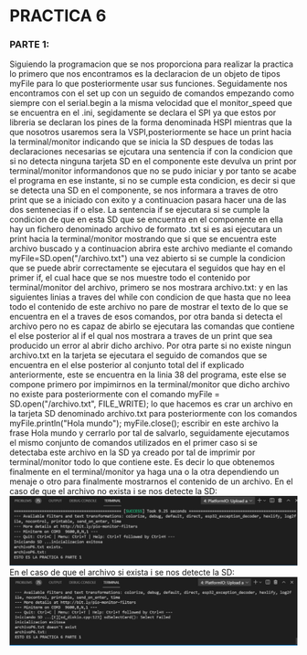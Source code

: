 # PRACTICA 6  
### PARTE 1:
Siguiendo la programacion que se nos proporciona para realizar la practica lo primero que nos encontramos es la declaracion de un objeto de tipos myFile para lo que posteriormente usar sus funciones.
Seguidamente nos encontramos con el set up con un seguido de comandos empezando como siempre con el serial.begin a la misma velocidad que el monitor_speed que se encuentra en el .ini, segidamente se declara el SPI ya que estos por libreria se declaran los pines de la forma denominada HSPI mientras que la que nosotros usaremos sera la VSPI,posteriormente se hace un print hacia la terminal/monitor indicando que se inicia la SD despues de todas las declaraciones necesarias se ejcutara una sentencia if con la condicion que si no detecta ninguna tarjeta SD en el componente este devulva un print por terminal/monitor informandonos que no se pudo iniciar y por tanto se acabe el programa en ese instante, si no se cumple esta condicion, es decir si que se detecta una SD en el componente, se nos informara a traves de otro print que se a iniciado con exito y a continuacion pasara hacer una de las dos sentenecias if o else. La sentencia if se ejecutara si se cumple la condicion de que en esta SD que se encuentra en el componente en ella hay un fichero denominado archivo de formato .txt si es asi ejecutara un print hacia la terminal/monitor mostrando que si que se encuentra este archivo buscado y a continuacion abrira este archivo mediante el comando myFile=SD.open("/archivo.txt") una vez abierto si se cumple la condicion que se puede abrir correctamente se ejecutara el seguidos que hay en el primer if, el cual hace que se nos muestre todo el contenido por terminal/monitor del archivo, primero se nos mostrara archivo.txt: y en las siguientes linias a traves del while con condicion de que hasta que no leea todo el contenido de este archivo no pare de mostrar el texto de lo que se encuentra en el a traves de esos comandos, por otra banda si detecta el archivo pero no es capaz de abirlo se ejecutara las comandas que contiene el else posterior al if el qual nos mostrara a traves de un print que sea producido un error al abrir dicho archivo. Por otra parte si no existe ningun archivo.txt en la tarjeta se ejecutara el seguido de comandos que se encuentra en el else posterior al conjunto total del if explicado anteriormente, este se encuentra en la linia 38 del programa, este else se compone primero por impimirnos en la terminal/monitor que dicho archivo no existe para posteriormente con el comando myFile = SD.open("/archivo.txt", FILE_WRITE); lo que hacemos es crar un archivo en la tarjeta SD denominado archivo.txt para posteriormente con los comandos myFile.println("Hola mundo"); myFile.close();  escribir en este archivo la frase Hola mundo y cerrarlo por tal de salvarlo, seguidamente ejecutamos el mismo conjunto de comandos utilizados en el primer caso si se detectaba este archivo en la SD ya creado por tal de imprimir por terminal/monitor todo lo que contiene este.
Es decir lo que obtenemos finalmente en el terminal/monitor ya haga una o la otra dependiendo un menaje o otro para finalmente mostrarnos el contenido de un archivo.
En el caso de que el archivo no exista i se nos detecte la SD: 
![alt text](CapPractSiExis.png)
En el caso de que el archivo si exista i se nos detecte la SD: 
![alt text](CapPractNoExis.png)
